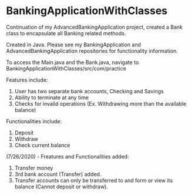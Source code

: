 # BankingApplicationWithClasses
Continuation of my AdvancedBankingApplication project, created a Bank class to encapsulate all Banking related methods.

Created in Java. Please see my BankingApplication and AdvancedBankingApplication repositories for functionality information.

To access the Main.java and the Bank.java, navigate to BankingApplicationWithClasses/src/com/practice

Features include:
1. User has two separate bank accounts, Checking and Savings
2. Ability to terminate at any time
3. Checks for invalid operations (Ex. Withdrawing more than the available balance)

Functionalities include:
1. Deposit
2. Withdraw
3. Check current balance

(7/26/2020) -
Freatures and Functionalities added: 
1. Transfer money
2. 3rd bank account (Transfer) added.
3. Transfer accounts can only be transferred to and form or view its balance (Cannot deposit or withdraw).
